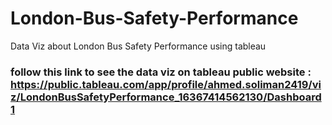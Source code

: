 # London-Bus-Safety-Performance
Data Viz about London Bus Safety Performance using tableau
### follow this link to see the data viz on tableau public website : https://public.tableau.com/app/profile/ahmed.soliman2419/viz/LondonBusSafetyPerformance_16367414562130/Dashboard1
